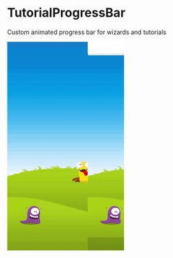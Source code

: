 # TutorialProgressBar
Custom animated progress bar for wizards and tutorials



<img src="https://github.com/RonyBrosh/TutorialProgressBar/blob/master/Graphics/kidoz_demo.gif" width="270" height="480">




